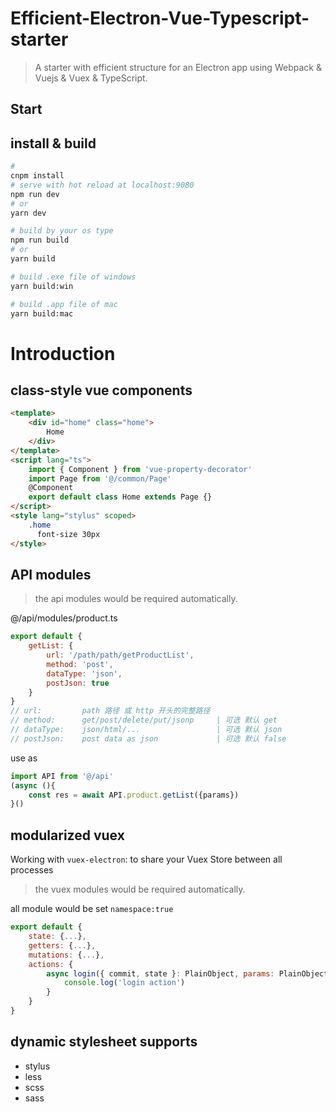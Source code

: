 # Efficient-Electron-Vue-Typescript-starter

> A starter with efficient structure for an Electron app using Webpack & Vuejs & Vuex & TypeScript.

## Start

## install & build

```bash
#
cnpm install
# serve with hot reload at localhost:9080
npm run dev
# or
yarn dev

# build by your os type
npm run build
# or
yarn build

# build .exe file of windows
yarn build:win

# build .app file of mac
yarn build:mac

```

# Introduction

## class-style vue components

```html
<template>
    <div id="home" class="home">
        Home
    </div>
</template>
<script lang="ts">
    import { Component } from 'vue-property-decorator'
    import Page from '@/common/Page'
    @Component
    export default class Home extends Page {}
</script>
<style lang="stylus" scoped>
    .home
      font-size 30px
</style>
```

## API modules

> the api modules would be required automatically.

@/api/modules/product.ts

```JavaScript
export default {
    getList: {
        url: '/path/path/getProductList',
        method: 'post',
        dataType: 'json',
        postJson: true
    }
}
// url:         path 路径 或 http 开头的完整路径
// method:      get/post/delete/put/jsonp     | 可选 默认 get
// dataType:    json/html/...                 | 可选 默认 json
// postJson:    post data as json             | 可选 默认 false
```

use as

```javascript
import API from '@/api'
(async (){
    const res = await API.product.getList({params})
}()
```

## modularized vuex

Working with `vuex-electron`: to share your Vuex Store between all processes

> the vuex modules would be required automatically.

all module would be set `namespace:true`

```javascript
export default {
    state: {...},
    getters: {...},
    mutations: {...},
    actions: {
        async login({ commit, state }: PlainObject, params: PlainObject) {
            console.log('login action')
        }
    }
}
```

## dynamic stylesheet supports

-   stylus
-   less
-   scss
-   sass
